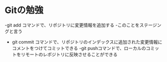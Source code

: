 # Gitの勉強
-git add コマンドで、リポジトリに変更情報を追加する
     -このことをステージングと言う
- git commit コマンドで、リポジトリのインデックスに追加された変更情報にコメントをつけてコミットできる
-git pushコマンドで、ローカルのコミットをリモートのレポジトリに反映させることができる
